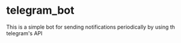 # telegram_bot
This is a simple bot for sending notifications periodically by using th telegram's API
